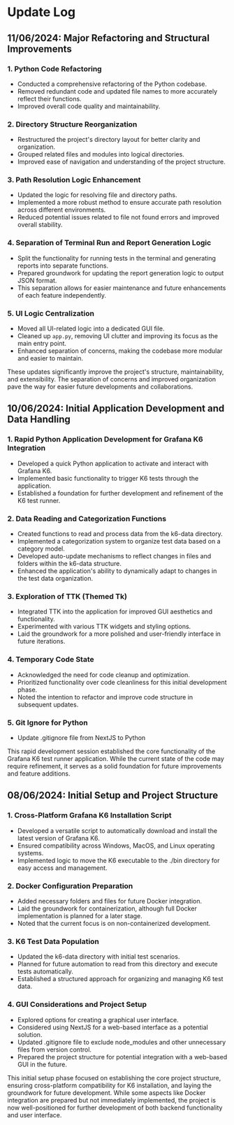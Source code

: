 # Update Log

## 11/06/2024: Major Refactoring and Structural Improvements

### 1. Python Code Refactoring
- Conducted a comprehensive refactoring of the Python codebase.
- Removed redundant code and updated file names to more accurately reflect their functions.
- Improved overall code quality and maintainability.

### 2. Directory Structure Reorganization
- Restructured the project's directory layout for better clarity and organization.
- Grouped related files and modules into logical directories.
- Improved ease of navigation and understanding of the project structure.

### 3. Path Resolution Logic Enhancement
- Updated the logic for resolving file and directory paths.
- Implemented a more robust method to ensure accurate path resolution across different environments.
- Reduced potential issues related to file not found errors and improved overall stability.

### 4. Separation of Terminal Run and Report Generation Logic
- Split the functionality for running tests in the terminal and generating reports into separate functions.
- Prepared groundwork for updating the report generation logic to output JSON format.
- This separation allows for easier maintenance and future enhancements of each feature independently.

### 5. UI Logic Centralization
- Moved all UI-related logic into a dedicated GUI file.
- Cleaned up `app.py`, removing UI clutter and improving its focus as the main entry point.
- Enhanced separation of concerns, making the codebase more modular and easier to maintain.

These updates significantly improve the project's structure, maintainability, and extensibility. The separation of concerns and improved organization pave the way for easier future developments and collaborations.

## 10/06/2024: Initial Application Development and Data Handling

### 1. Rapid Python Application Development for Grafana K6 Integration
- Developed a quick Python application to activate and interact with Grafana K6.
- Implemented basic functionality to trigger K6 tests through the application.
- Established a foundation for further development and refinement of the K6 test runner.

### 2. Data Reading and Categorization Functions
- Created functions to read and process data from the k6-data directory.
- Implemented a categorization system to organize test data based on a category model.
- Developed auto-update mechanisms to reflect changes in files and folders within the k6-data structure.
- Enhanced the application's ability to dynamically adapt to changes in the test data organization.

### 3. Exploration of TTK (Themed Tk) 
- Integrated TTK into the application for improved GUI aesthetics and functionality.
- Experimented with various TTK widgets and styling options.
- Laid the groundwork for a more polished and user-friendly interface in future iterations.

### 4. Temporary Code State
- Acknowledged the need for code cleanup and optimization.
- Prioritized functionality over code cleanliness for this initial development phase.
- Noted the intention to refactor and improve code structure in subsequent updates.

### 5. Git Ignore for Python
- Update .gitignore file from NextJS to Python

This rapid development session established the core functionality of the Grafana K6 test runner application. While the current state of the code may require refinement, it serves as a solid foundation for future improvements and feature additions.

## 08/06/2024: Initial Setup and Project Structure

### 1. Cross-Platform Grafana K6 Installation Script
- Developed a versatile script to automatically download and install the latest version of Grafana K6.
- Ensured compatibility across Windows, MacOS, and Linux operating systems.
- Implemented logic to move the K6 executable to the ./bin directory for easy access and management.

### 2. Docker Configuration Preparation
- Added necessary folders and files for future Docker integration.
- Laid the groundwork for containerization, although full Docker implementation is planned for a later stage.
- Noted that the current focus is on non-containerized development.

### 3. K6 Test Data Population
- Updated the k6-data directory with initial test scenarios.
- Planned for future automation to read from this directory and execute tests automatically.
- Established a structured approach for organizing and managing K6 test data.

### 4. GUI Considerations and Project Setup
- Explored options for creating a graphical user interface.
- Considered using NextJS for a web-based interface as a potential solution.
- Updated .gitignore file to exclude node_modules and other unnecessary files from version control.
- Prepared the project structure for potential integration with a web-based GUI in the future.

This initial setup phase focused on establishing the core project structure, ensuring cross-platform compatibility for K6 installation, and laying the groundwork for future development. While some aspects like Docker integration are prepared but not immediately implemented, the project is now well-positioned for further development of both backend functionality and user interface.
